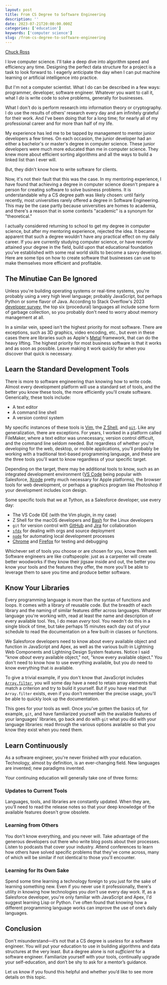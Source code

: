 ```yaml
---
layout: post
title: From CS Degree to Software Engineering
description: ''
date: 2023-07-21T20:00:00.000Z
categories: ['education']
keywords: ['computer science']
slug: /from-cs-degree-to-software-engineering
---
```


[Chuck Ross](https://www.tython.co/)

I love computer science. I'll take a deep dive into algorithm speed and efficiency any time.
Designing the perfect data structure for a project is a task to look forward to. I eagerly
anticipate the day when I can put machine learning or artificial intelligence into practice.

But I'm not a computer scientist. What I do can be described in a few ways: programmer,
developer, software engineer. Whatever you want to call it, what I _do_ is write code to solve
problems, generally for businesses.

What I don't do is perform research into information theory or cryptography. I do use the
results of others' research every day and am infinitely grateful for their work. And I've been
doing that for a long time; for nearly all of my professional career and for more than half of
my life.

My experience has led me to be tapped by management to mentor junior developers a few times.
On each occasion, the junior developer had an either a bachelor's or master's degree in
computer science. These junior developers were much more educated than me in computer science.
They knew more about efficient sorting algorithms and all the ways to build a linked list than
I ever will.

But, they didn't know how to write software for clients.

Now, it's not their fault that this was the case. In my mentoring experience, I have found that
achieving a degree in computer science doesn't prepare a person for creating software to
solve business problems. It is understandable why a CS degree path was likely chosen: until
fairly recently, most universities rarely offered a degree in Software Engineering. This may be
the case partly because universities are homes to academia, and there's a reason that in some
contexts "academic" is a synonym for "theoretical."

I actually considered returning to school to get my degree in computer science, but after my
mentoring experience, rejected the idea. It became apparent that such a degree wouldn't have
any practical effect on my daily career. If you are currently studying computer science, or have
recently attained your degree in the field, build upon that educational foundation you’ve
established with some real world skills to become a savvy developer. Here are some tips on how
to create software that businesses can use to make themselves more efficient and profitable.

## The Minutiae Can Be Ignored

Unless you're building operating systems or real-time systems, you're probably using a very
high level language; probably JavaScript, but perhaps Python or some flavor of Java. According
to Stack Overflow's 2023
[developer survey](https://survey.stackoverflow.co/2023/#programming-scripting-and-markup-languages),
the top six (procedural) languages all include some form of garbage collection, so you probably
don't need to worry about memory management at all.

In a similar vein, speed isn't the highest priority for most software. There are exceptions,
such as 3D graphics, video encoding, etc., but even in these cases there are libraries such as
Apple's [Metal](https://developer.apple.com/metal/) framework, that can do the heavy lifting.
The highest priority for most business software is that it works and as soon as possible. Leave
making it work quickly for when you discover that quick is necessary.

## Learn the Standard Development Tools

There is more to software engineering than knowing how to write code. Almost every development
platform will use a standard set of tools, and the better you know these tools, the more
efficiently you'll create software. Generically, these tools include:

- A text editor
- A command line shell
- A version control system

My specific instances of these tools is [Vim](https://www.vim.org), the [Z
Shell](https://www.zsh.org), and [`git`](https://git-scm.com). Like any generalization, there
are exceptions. For years, I worked in a platform called FileMaker, where a text editor was
unnecessary, version control difficult, and the command line seldom needed. But regardless
of whether you're developing for the web, desktop, or mobile applications, you'll probably be
working with a traditional text-based programming language, and these are the three tools
you'll want to know regardless of your specific target.

Depending on the target, there may be additional tools to know, such as an integrated
development environment ([VS Code](https://code.visualstudio.com) being popular with Salesforce,
[Xcode](https://developer.apple.com/xcode/) pretty much necessary for Apple
platforms), the browser tools for web development, or perhaps a graphics program like Photoshop
if your development includes icon design.

Some specific tools that we at Tython, as a Salesforce developer, use every day:

- The VS Code IDE (with the Vim plugin, in my case)
- Z Shell for the macOS developers and [Bash](https://www.gnu.org/software/bash/) for the Linux
  developers
- `git` for version control with [GitHub](https://github.com) and
  [Jira](https://www.atlassian.com/software/jira) for collaboration
- [`sfdx`](https://www.salesforce.com/products/platform/products/salesforce-dx/) for dealing
  with orgs and source deployment
- [`node`](https://nodejs.org/en) for automating local development processes
- [Chrome](https://www.google.com/chrome/) and
  [Firefox](https://www.mozilla.org/en-US/firefox/) for testing and debugging

Whichever set of tools you choose or are chosen for you, know them well. Software engineers are
like craftspeople: just as a carpenter will create better woodworks if they know their jigsaw
inside and out, the better you know your tools and the features they offer, the more you'll be
able to leverage them to save you time and produce better software.

## Know Your Libraries

Every programming language is more than the syntax of functions and loops. It comes with a
library of reusable code. But the breadth of each library and the naming of similar features
differ across languages. Whatever language you're working with, read at least the name and
description of every available tool. Yes, I do mean _every_ tool. You needn't do this in a
single block of time, but take perhaps 15 minutes each day out of your schedule to read the
documentation on a few built-in classes or functions.

We Salesforce developers need to know about every available object and function in JavaScript
and Apex, as well as the various built-in Lightning Web Components and Lightning Design System
features. Notice I said "know _about_ every available object," not, "know every available object."
You don't need to know how to use everything available, but you _do_ need to know everything
that _is_ available.

To give a trivial example, if you don't know that JavaScript includes
[`Array.filter`](https://developer.mozilla.org/en-US/docs/Web/JavaScript/Reference/Global_Objects/Array/filter),
you will some day have a need to retain array elements that match a criterion and try to build
it yourself. But if you have read that `Array.filter` exists, even if you don't remember the
precise usage, you'll be able to quickly look up the documentation.

This goes for your tools as well. Once you've gotten the basics of, for example, `git`, and have
familiarized yourself with the available features of your languages' libraries, go back and do
with `git` what you did with your language libraries: read through the various options available
so that you know they exist when you need them.

## Learn Continuously

As a software engineer, you're never finished with your education. Technology, almost by
definition, is an ever-changing field. New languages are invented; new paradigms invented.

Your continuing education will generally take one of three forms:

### Updates to Current Tools

Languages, tools, and libraries are constantly updated. When they are, you’ll need to read the
release notes so that your deep knowledge of the available features doesn't grow obsolete.

### Learning from Others

You don't know everything, and you never will. Take advantage of the generous developers out
there who write blog posts about their processes. Listen to podcasts that cover your industry.
Attend conferences to learn how others have solved specific problems that they've come across,
many of which will be similar if not identical to those you'll encounter.

### Learning for Its Own Sake

Spend some time learning a technology foreign to you just for the sake of learning something
new. Even if you never use it professionally, there's utility in knowing how technologies you
_don't_ use every day work. If, as a Salesforce developer, you're only familiar with JavaScript
and Apex, I'd suggest learning Lisp or Python. I've often found that knowing how a different
programming language works can improve the use of one’s daily languages.

## Conclusion

Don't misunderstand—it’s not that a CS degree is _useless_ for a software engineer. You will
put your education to use in building algorithms and data structures at the very least. But a
degree alone is not _sufficient_ for a software engineer. Familiarize yourself with your tools,
continually upgrade your self-education, and don’t be shy to ask for a mentor’s guidance.

Let us know if you found this helpful and whether you’d like to see more details on this topic.
